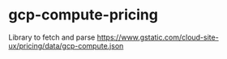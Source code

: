# gcp-compute-pricing
Library to fetch and parse https://www.gstatic.com/cloud-site-ux/pricing/data/gcp-compute.json
